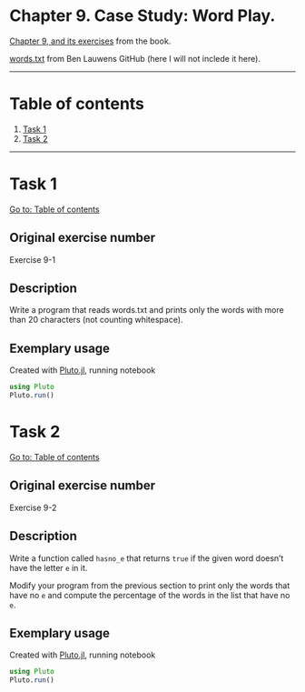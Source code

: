 # Chapter 9. Case Study: Word Play.

[Chapter 9, and its exercises](https://benlauwens.github.io/ThinkJulia.jl/latest/book.html#chap09) from the book.

[words.txt](https://github.com/BenLauwens/ThinkJulia.jl/blob/master/data/words.txt) from Ben Lauwens GitHub (here I will not inclede it here).

---

# Table of contents

1. [Task 1](#task-1)
2. [Task 2](#task-2)

---

# Task 1

[Go to: Table of contents](#table-of-contents)

## Original exercise number

Exercise 9-1

## Description

Write a program that reads words.txt and prints only the words with more than 20 characters (not counting whitespace).

## Exemplary usage

Created with [Pluto.jl](https://plutojl.org/), running notebook

``` julia
using Pluto
Pluto.run()
```

# Task 2

[Go to: Table of contents](#table-of-contents)

## Original exercise number

Exercise 9-2

## Description

Write a function called `hasno_e` that returns `true` if the given word doesn’t have the letter `e` in it.

Modify your program from the previous section to print only the words that have no `e` and compute the percentage of the words in the list that have no `e`.

## Exemplary usage

Created with [Pluto.jl](https://plutojl.org/), running notebook

``` julia
using Pluto
Pluto.run()
```
